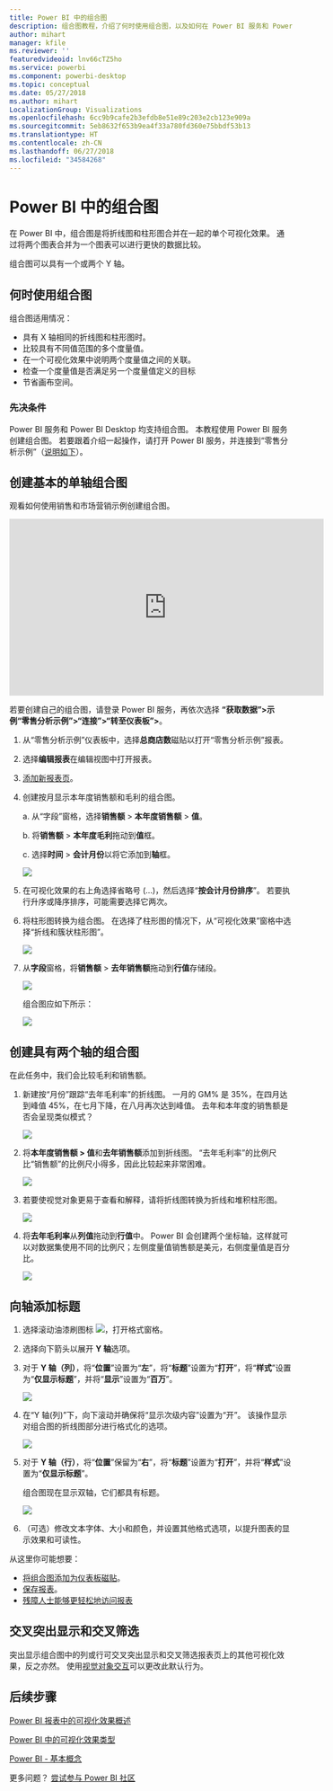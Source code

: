 ```yaml
---
title: Power BI 中的组合图
description: 组合图教程，介绍了何时使用组合图，以及如何在 Power BI 服务和 Power BI Desktop 中生成组合图。
author: mihart
manager: kfile
ms.reviewer: ''
featuredvideoid: lnv66cTZ5ho
ms.service: powerbi
ms.component: powerbi-desktop
ms.topic: conceptual
ms.date: 05/27/2018
ms.author: mihart
LocalizationGroup: Visualizations
ms.openlocfilehash: 6cc9b9cafe2b3efdb8e51e89c203e2cb123e909a
ms.sourcegitcommit: 5eb8632f653b9ea4f33a780fd360e75bbdf53b13
ms.translationtype: HT
ms.contentlocale: zh-CN
ms.lasthandoff: 06/27/2018
ms.locfileid: "34584268"
---
```

# <a name="combo-chart-in-power-bi"></a>Power BI 中的组合图
在 Power BI 中，组合图是将折线图和柱形图合并在一起的单个可视化效果。 通过将两个图表合并为一个图表可以进行更快的数据比较。

组合图可以具有一个或两个 Y 轴。

## <a name="when-to-use-a-combo-chart"></a>何时使用组合图
组合图适用情况：

* 具有 X 轴相同的折线图和柱形图时。
* 比较具有不同值范围的多个度量值。
* 在一个可视化效果中说明两个度量值之间的关联。
* 检查一个度量值是否满足另一个度量值定义的目标
* 节省画布空间。

### <a name="prerequisites"></a>先决条件
Power BI 服务和 Power BI Desktop 均支持组合图。 本教程使用 Power BI 服务创建组合图。 若要跟着介绍一起操作，请打开 Power BI 服务，并连接到“零售分析示例”（[说明如下](#create)）。


## <a name="create-a-basic-single-axis-combo-chart"></a>创建基本的单轴组合图
观看如何使用销售和市场营销示例创建组合图。

<iframe width="560" height="315" src="https://www.youtube.com/embed/lnv66cTZ5ho?list=PL1N57mwBHtN0JFoKSR0n-tBkUJHeMP2cP" frameborder="0" allowfullscreen></iframe>  

<a name="create"></a> 若要创建自己的组合图，请登录 Power BI 服务，再依次选择 **“获取数据”\>示例“零售分析示例”>“连接”>“转至仪表板”\>**。

1. 从“零售分析示例”仪表板中，选择**总商店数**磁贴以打开“零售分析示例”报表。
2. 选择**编辑报表**在编辑视图中打开报表。
3. [添加新报表页](power-bi-report-add-page.md)。
4. 创建按月显示本年度销售额和毛利的组合图。

    a.  从“字段”窗格，选择**销售额** \> **本年度销售额**  >  **值**。

    b.  将**销售额** \> **本年度毛利**拖动到**值**框。

    c.  选择**时间** \> **会计月份**以将它添加到**轴**框。

    ![](media/power-bi-visualization-combo-chart/combotutorial1new.png)
5. 在可视化效果的右上角选择省略号 (...)，然后选择“**按会计月份排序**”。 若要执行升序或降序排序，可能需要选择它两次。

6. 将柱形图转换为组合图。 在选择了柱形图的情况下，从“可视化效果”窗格中选择“折线和簇状柱形图”。

    ![](media/power-bi-visualization-combo-chart/converttocombo_new2.png)
7. 从**字段**窗格，将**销售额** \> **去年销售额**拖动到**行值**存储段。

   ![](media/power-bi-visualization-combo-chart/linevaluebucket.png)

   组合图应如下所示：

   ![](media/power-bi-visualization-combo-chart/combochartdone-new.png)

## <a name="create-a-combo-chart-with-two-axes"></a>创建具有两个轴的组合图
在此任务中，我们会比较毛利和销售额。

1. 新建按“月份”跟踪“去年毛利率”的折线图。  一月的 GM% 是 35%，在四月达到峰值 45%，在七月下降，在八月再次达到峰值。 去年和本年度的销售额是否会呈现类似模式？

   ![](media/power-bi-visualization-combo-chart/combo1_new.png)
2. 将**本年度销售额 > 值**和**去年销售额**添加到折线图。 “去年毛利率”的比例尺比“销售额”的比例尺小得多，因此比较起来非常困难。      

   ![](media/power-bi-visualization-combo-chart/flatline_new.png)
3. 若要使视觉对象更易于查看和解释，请将折线图转换为折线和堆积柱形图。

   ![](media/power-bi-visualization-combo-chart/converttocombo_new.png)
4. 将**去年毛利率**从**列值**拖动到**行值**中。 Power BI 会创建两个坐标轴，这样就可以对数据集使用不同的比例尺；左侧度量值销售额是美元，右侧度量值是百分比。

   ![](media/power-bi-visualization-combo-chart/power-bi-combochart.png)    

## <a name="add-titles-to-the-axes"></a>向轴添加标题
1. 选择滚动油漆刷图标 ![](media/power-bi-visualization-combo-chart/power-bi-paintroller.png)，打开格式窗格。
2. 选择向下箭头以展开 **Y 轴**选项。
3. 对于 **Y 轴（列）**，将“**位置**”设置为“**左**”，将“**标题**”设置为“**打开**”，将“**样式**”设置为“**仅显示标题**”，并将“**显示**”设置为“**百万**”。

   ![](media/power-bi-visualization-combo-chart/power-bi-y-axis-column.png)
4. 在“Y 轴(列)”下，向下滚动并确保将“显示次级内容”设置为“开”。 该操作显示对组合图的折线图部分进行格式化的选项。

   ![](media/power-bi-visualization-combo-chart/power-bi-show-secondary.png)
5. 对于 **Y 轴（行）**，将“**位置**”保留为“**右**”，将“**标题**”设置为“**打开**”，并将“**样式**”设置为“**仅显示标题**”。

   组合图现在显示双轴，它们都具有标题。

   ![](media/power-bi-visualization-combo-chart/power-bi-titles-on.png)

6. （可选）修改文本字体、大小和颜色，并设置其他格式选项，以提升图表的显示效果和可读性。

从这里你可能想要：

* [将组合图添加为仪表板磁贴](service-dashboard-tiles.md)。
* [保存报表](service-report-save.md)。
* [残障人士能够更轻松地访问报表](desktop-accessibility.md)

## <a name="cross-highlighting-and-cross-filtering"></a>交叉突出显示和交叉筛选

突出显示组合图中的列或行可交叉突出显示和交叉筛选报表页上的其他可视化效果，反之亦然。 使用[视觉对象交互](service-reports-visual-interactions.md)可以更改此默认行为。

## <a name="next-steps"></a>后续步骤

[Power BI 报表中的可视化效果概述](power-bi-report-visualizations.md)

[Power BI 中的可视化效果类型](power-bi-visualization-types-for-reports-and-q-and-a.md)

[Power BI - 基本概念](service-basic-concepts.md)

更多问题？ [尝试参与 Power BI 社区](http://community.powerbi.com/)
